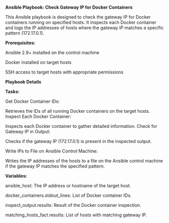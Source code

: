 **Ansible Playbook: Check Gateway IP for Docker Containers**

This Ansible playbook is designed to check the gateway IP for Docker containers running on specified hosts. It inspects each Docker container and logs the IP addresses of hosts where the gateway IP matches a specific pattern (172.17.0.1).

**Prerequisites:**

Ansible 2.9+ installed on the control machine

Docker installed on target hosts

SSH access to target hosts with appropriate permissions

**Playbook Details**

**Tasks:**

Get Docker Container IDs:

Retrieves the IDs of all running Docker containers on the target hosts.
Inspect Each Docker Container:

Inspects each Docker container to gather detailed information.
Check for Gateway IP in Output:

Checks if the gateway IP (172.17.0.1) is present in the inspected output.

Write IPs to File on Ansible Control Machine:

Writes the IP addresses of the hosts to a file on the Ansible control machine if the gateway IP matches the specified pattern.

**Variables:**

ansible_host: The IP address or hostname of the target host.

docker_containers.stdout_lines: List of Docker container IDs.

inspect_output.results: Result of the Docker container inspection.

matching_hosts_fact.results: List of hosts with matching gateway IP.

